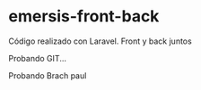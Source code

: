 # emersis-front-back
Código realizado con Laravel. Front y back juntos

Probando GIT...

Probando Brach paul

